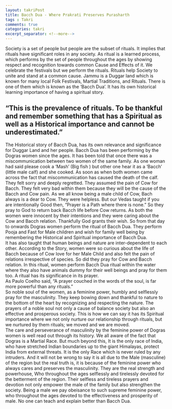 ```yaml
---
layout: takriPost
title: Bacch Dua - Where Prakrati Preserves Purasharth 
tags : Takri
comments: true
categories: takri
excerpt_separator: <!--more-->
---
```

Society is a set of people but people are the subset of rituals. It implies that rituals have significant roles in any society. As ritual is a learned process, which performs by the set of people throughout the ages by showing respect and recognition towards common Cause and Effects of it. We celebrate the festivals but we perform the rituals. Rituals help Society to unite and stand at a common cause. Jammu is a Duggar land which is known for many local Folk Festivals, Martial Traditions, and Rituals. There is one of them which is known as the ‘Bacch Dua’. It has its own historical learning importance of having a spiritual story.
<!--more-->


## “This is the prevalence of rituals. To be thankful and remember something that has a Spiritual as well as a Historical importance and cannot be underestimated.”

The Historical story of Bacch Dua, has its own relevance and significance for Duggar Land and her people. Bacch Dua has been performing by the Dogras women since the ages. It has been told that once there was a miscommunication between two women of the same family. As one woman had said please cook a ‘Mash’ (Big fish ) but other one hear it as a ‘Bacch’ (little male calf) and she cooked. As soon as when both women
came across the fact that miscommunication has caused the death of the calf. They felt sorry and deeply regretted. They assumed the pain of Cow for Bacch. They felt very bad within them because they will be the cause of the Bacch and Cow pain. As we all know being a male child of Cow, Bach always is a dear to Cow. They were helpless. But our Vedas taught if you are intentionally Good then, “Prayer is a Path where there is none.” So they pray to God to return back Bacch life before Cow returns. As both the women were innocent by their intentions and they were caring about the Cow and Bacch relation. Thankfully God grants their wish. So from that day to onwards Dogras women perform the ritual of Bacch Dua. They perform Pooja and Fast for Male children and wish for family well being by remembering the Historical and Spiritual importance of Bacch Dua.
<br>
It has also taught that human beings and nature are inter-dependent to each other. According to the Story, women were so curious about the life of Bacch because of Cow love for her Male Child and also felt the pain of relations irrespective of species. So did they pray for Cow and Bacch relation. In this ritual, women perform Bacch Dua ritual within the water where they also have animals dummy for their well beings and pray for them too. A ritual has its significance in its prayer.
<br>
As Paulo Coelho said, “A prayer couched in the words of the soul, is far more powerful than any rituals.”
<br>
So noble soul of the women, as a feminine power, humbly and selflessly pray for the masculinity. They keep bowing down and thankful to nature to the bottom of the heart by recognizing and respecting the nature. The prayers of a noble soul not only a cause of balance society but also an effective and prosperous society. This is how we can say it has its Spiritual importance where we not only nurture our relationship through rituals, but we nurtured by them rituals; we moved and we are moved.
<br>
 The care and perseverance of masculinity by the feminine power of Dogras women is well read out through its history. We all aware of the fact that  Dogras is a  Martial Race. But much beyond this, It is the only race of India, who have stretched Indian boundaries up to the giant Himalayas, protect India from external threats. It is the only Race which is never ruled by any intruders. And it will not be wrong to say it is all due to the Male (masculine) of the region but the real truth is, it is because of the feminine power who always cares and preserves the masculinity. They are the real strength and powerhouse, Who throughout the ages selflessly and tirelessly devoted for the betterment of the region. Their selfless and tireless prayers and devotion not only empower the male of the family but also strengthen the society. Being a male we pay obeisance to such supreme feminine power, who throughout the ages devoted to the effectiveness and prosperity of male. No one can teach and explain better than Bacch Dua.

